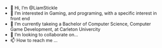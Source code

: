 - 👋 Hi, I’m @LiamStickle
- 👀 I’m interested in Gaming, and programing, with a specific interest in front end
- 🌱 I’m currently takeing a Bachelor of Computer Science, Computer Game Development, at Carleton Univercity
- 💞️ I’m looking to collaborate on...
- 📫 How to reach me ...

<!---
LiamStickle/LiamStickle is a ✨ special ✨ repository because its `README.md` (this file) appears on your GitHub profile.
You can click the Preview link to take a look at your changes.
--->
